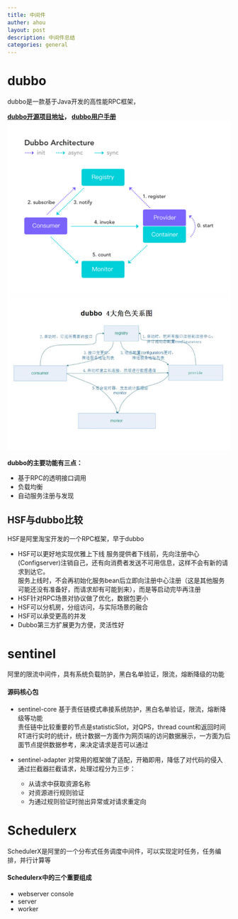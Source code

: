 ```yaml
---
title: 中间件
auther: ahou
layout: post
description: 中间件总结
categories: general
---
```


# dubbo

dubbo是一款基于Java开发的高性能RPC框架，  

**[dubbo开源项目地址](https://github.com/apache/dubbo)， [dubbo用户手册](https://dubbo.gitbooks.io/dubbo-user-book/)**  
![architecture](./images/1590199092637.png)  
![dubbo角色关系图](./images/1590289522650.png)

**dubbo的主要功能有三点：**
- 基于RPC的透明接口调用
- 负载均衡
- 自动服务注册与发现
 
## HSF与dubbo比较
HSF是阿里淘宝开发的一个RPC框架，早于dubbo
- HSF可以更好地实现优雅上下线
服务提供者下线前，先向注册中心(Configserver)注销自己，还有向消费者发送不可用信息，这样不会有新的请求到达它。  
服务上线时，不会再初始化服务bean后立即向注册中心注册（这是其他服务可能还没有准备好，而请求却有可能到来），而是等启动完毕再注册  
- HSF针对RPC场景对协议做了优化，数据包更小
- HSF可以分机房，分组访问，与实际场景的融合
- HSF可以承受更高的并发
- Dubbo第三方扩展更为方便，灵活性好

# sentinel
阿里的限流中间件，具有系统负载防护，黑白名单验证，限流，熔断降级的功能  

#### 源码核心包
- sentinel-core
基于责任链模式串接系统防护，黑白名单验证，限流，熔断降级等功能  
责任链中比较重要的节点是statisticSlot，对QPS，thread count和返回时间RT进行实时的统计，统计数据一方面作为网页端的访问数据展示，一方面为后面节点提供数据参考，来决定请求是否可以通过

- sentinel-adapter
对常用的框架做了适配，开箱即用，降低了对代码的侵入  
通过拦截器拦截请求，处理过程分为三步：
    - 从请求中获取资源名称
    - 对资源进行规则验证
    - 为通过规则验证时抛出异常或对请求重定向


# Schedulerx
SchedulerX是阿里的一个分布式任务调度中间件，可以实现定时任务，任务编排，并行计算等

#### Schedulerx中的三个重要组成
- webserver  console
- server
- worker
